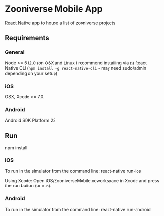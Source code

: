 # Zooniverse Mobile App
[React Native](https://facebook.github.io/react-native/) app to house a list of zooniverse projects

## Requirements
### General
Node >= 5.12.0 (on OSX and Linux I recommend installing via [n](https://github.com/tj/n))
React Native CLI (`npm install -g react-native-cli` - may need sudo/admin depending on your setup)

### iOS
OSX, Xcode >= 7.0.

### Android
Android SDK Platform 23

## Run
npm install

### iOS
To run in the simulator from the command line:
react-native run-ios

Using Xcode:
Open iOS/ZooniverseMobile.xcworkspace in Xcode and press the run button (or `⌘-R`).

### Android
To run in the simulator from the command line:
react-native run-android
